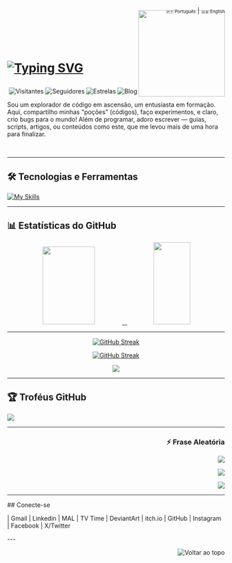  <div align="right">
  <a href="https://github.com/SingeloDux" style="font-size: 10px; text-decoration: none;">🇵🇹 Português</a> | 
  <a href="https://github.com/SingeloDux/readme_en" style="font-size: 10px; text-decoration: none;">🇬🇧 English</a>
</div>
<img align="right" width="200px" style="margin-top:-10px" src="https://i.imgur.com/QhN9tAc.png">
</br></br></br></br>
<h1 align="left">
 
 [![Typing SVG](https://readme-typing-svg.herokuapp.com?color=fff&size=30&center=false&vCenter=true&width=600&lines=Olá,+sou+Singelo+Dux!;Um+entusiasta+em+formação!;Explore+e+contribua+à+vontade!+👻+)](https://git.io/typing-svg)
</h1>

<div align="right">

  <!-- ![pv](https://pageview.vercel.app/?github_user=SingeloDux) -->
  ![Visitantes](https://hits.sh/github.com/SingeloDux.svg?style=flat-square&label=Visitantes&color=blue&labelColor=black)
  ![Seguidores](https://img.shields.io/github/followers/SingeloDux?label=Seguidores&style=social)
  ![Estrelas](https://img.shields.io/github/stars/SingeloDux?style=social)
  ![Blog](https://img.shields.io/badge/Blog-SingeloDux-blue?style=flat&logo=blog)
  
</div>
<p> Sou um explorador de código em ascensão, um entusiasta em formação. Aqui, compartilho minhas "poções" (códigos), faço experimentos, e claro, crio bugs para o mundo! Além de programar, adoro escrever — guias, scripts, artigos, ou conteúdos como este, que me levou mais de uma hora para finalizar. </p>
</br>

---

## 🛠️  Tecnologias e Ferramentas

[![My Skills](https://skillicons.dev/icons?i=linux,windows,git,github,vscode,c,python,html,css,js,md,mysql,sqlite,twine,stackoverflow&perline=13)](#)

---

## 📊 Estatísticas do GitHub

<div align="center">
  <a href="https://github.com/SingeloDux">
  <img width="49%" height="180px" src="https://github-readme-stats.vercel.app/api?username=SingeloDux&show_icons=true&hide_title=true&count_private=true&theme=dark" />    &nbsp;  <img width="41%" height="190px" src="https://github-readme-stats.vercel.app/api/top-langs/?username=SingeloDux&layout=compact&langs_count=8&theme=dark" />
</div>

---

<div align="center">

 [![GitHub Streak](https://streak-stats.demolab.com?user=SingeloDux&theme=dark&border_radius=5&locale=pt_BR&card_width=800)](https://git.io/streak-stats)

<a href="https://git.io/streak-stats"><img src="https://streak-stats.demolab.com?user=SingeloDux&theme=dark&border_radius=5&locale=pt_BR&card_width=800" alt="GitHub Streak" /></a>

 [![](https://streak-stats.demolab.com?user=SingeloDux&theme=dark&border_radius=5&locale=pt_BR&card_width=800)](https://git.io/streak-stats)
 
</div>

---

## 🏆 Troféus GitHub
![](https://github-profile-trophy.vercel.app/?username=SingeloDux&theme=radical&no-frame=false&no-bg=true&margin-w=4)

---

<div align="right">

  ### ⚡ Frase Aleatória

  <img src="https://capsule-render.vercel.app/api?type=waving&color=gradient&height=80&section=header"/>

  ![](https://quotes-github-readme.vercel.app/api?type=horizontal&theme=dark)
  
  <img src="https://capsule-render.vercel.app/api?type=waving&color=gradient&height=80&section=footer"/>

</div>

---

<div align="left">
## Conecte-se

<a href="#" _target="blank"></a>  | <a href="#" _target="blank"></a>Gmail | <a href="#" _target="blank"></a> Linkedin | <a href="#" _target="blank"></a> MAL | <a href="#" _target="blank"></a> TV Time | <a href="#" _target="blank"></a> DeviantArt | <a href="#" _target="blank"></a> itch.io | <a href="#" _target="blank"></a> GitHub | <a href="#" _target="blank"></a> Instagram | <a href="#" _target="blank"></a> Facebook | <a href="#" _target="blank"></a> X/Twitter

</div>
---

<div align="right">

  ![Voltar ao topo](https://github.com/SingeloDux/SingeloDux#singelo-dux-?style=flat&logo=top)
  
</div>

<!--
- 🔭 I’m currently working on ...
- 🌱 I’m currently learning ...
- 👯 I’m looking to collaborate on ...
- 🤔 I’m looking for help with ...

-->
